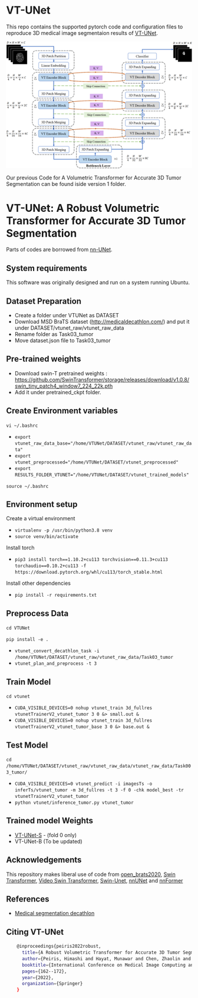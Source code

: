 # VT-UNet
This repo contains the supported pytorch code and configuration files to reproduce 3D medical image segmentaion results of [VT-UNet](https://arxiv.org/pdf/2111.13300.pdf). 

![VT-UNet Architecture](img/vt_unet.png?raw=true)

Our previous Code for A Volumetric Transformer for Accurate 3D Tumor Segmentation can be found iside version 1 folder.

# VT-UNet: A Robust Volumetric Transformer for Accurate 3D Tumor Segmentation

Parts of codes are borrowed from [nn-UNet](https://github.com/MIC-DKFZ/nnUNet).

## System requirements
This software was originally designed and run on a system running Ubuntu.

## Dataset Preparation

- Create a folder under VTUNet as DATASET
- Download MSD BraTS dataset (http://medicaldecathlon.com/) and put it under DATASET/vtunet_raw/vtunet_raw_data
- Rename folder as Task03_tumor
- Move dataset.json file to Task03_tumor

## Pre-trained weights

- Download swin-T pretrained weights : https://github.com/SwinTransformer/storage/releases/download/v1.0.8/swin_tiny_patch4_window7_224_22k.pth
- Add it under pretrained_ckpt folder.

## Create Environment variables

`vi ~/.bashrc`

- `export vtunet_raw_data_base="/home/VTUNet/DATASET/vtunet_raw/vtunet_raw_data"`
- `export vtunet_preprocessed="/home/VTUNet/DATASET/vtunet_preprocessed"`
- `export RESULTS_FOLDER_VTUNET="/home/VTUNet/DATASET/vtunet_trained_models"`

`source ~/.bashrc`

## Environment setup

Create a virtual environment 
- `virtualenv -p /usr/bin/python3.8 venv`
- `source venv/bin/activate`

Install torch
- `pip3 install torch==1.10.2+cu113 torchvision==0.11.3+cu113 torchaudio==0.10.2+cu113 -f https://download.pytorch.org/whl/cu113/torch_stable.html`

Install other dependencies
- `pip install -r requirements.txt`

## Preprocess Data

`cd VTUNet`

`pip install -e .`

- `vtunet_convert_decathlon_task -i /home/VTUNet/DATASET/vtunet_raw/vtunet_raw_data/Task03_tumor`
- `vtunet_plan_and_preprocess -t 3`

## Train Model

`cd vtunet`
- `CUDA_VISIBLE_DEVICES=0 nohup vtunet_train 3d_fullres vtunetTrainerV2_vtunet_tumor 3 0 &> small.out &`
- `CUDA_VISIBLE_DEVICES=0 nohup vtunet_train 3d_fullres vtunetTrainerV2_vtunet_tumor_base 3 0 &> base.out &`

## Test Model

`cd /home/VTUNet/DATASET/vtunet_raw/vtunet_raw_data/vtunet_raw_data/Task003_tumor/`
- `CUDA_VISIBLE_DEVICES=0 vtunet_predict -i imagesTs -o inferTs/vtunet_tumor -m 3d_fullres -t 3 -f 0 -chk model_best -tr vtunetTrainerV2_vtunet_tumor`  
- `python vtunet/inference_tumor.py vtunet_tumor`

## Trained model Weights
- [VT-UNet-S](https://drive.google.com/drive/folders/1t7RTwHNwAqh2fiIqUpFTGTG0FHY8k3pQ?usp=sharing) - (fold 0 only)
- VT-UNet-B (To be updated)

## Acknowledgements

This repository makes liberal use of code from [open_brats2020](https://github.com/lescientifik/open_brats2020), [Swin Transformer](https://github.com/microsoft/Swin-Transformer), [Video Swin Transformer](https://github.com/SwinTransformer/Video-Swin-Transformer), [Swin-Unet](https://github.com/HuCaoFighting/Swin-Unet), [nnUNet](https://github.com/MIC-DKFZ/nnUNet) and [nnFormer](https://github.com/282857341/nnFormer)

## References

* [Medical segmentation decathlon](http://medicaldecathlon.com/)

## Citing VT-UNet
```bash
    @inproceedings{peiris2022robust,
      title={A Robust Volumetric Transformer for Accurate 3D Tumor Segmentation},
      author={Peiris, Himashi and Hayat, Munawar and Chen, Zhaolin and Egan, Gary and Harandi, Mehrtash},
      booktitle={International Conference on Medical Image Computing and Computer-Assisted Intervention},
      pages={162--172},
      year={2022},
      organization={Springer}
    }
```
